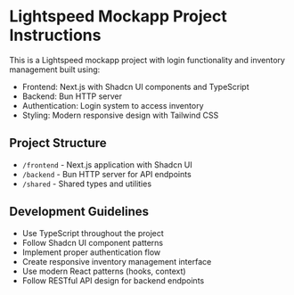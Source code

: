 <!-- Use this file to provide workspace-specific custom instructions to Copilot. For more details, visit https://code.visualstudio.com/docs/copilot/copilot-customization#_use-a-githubcopilotinstructionsmd-file -->

# Lightspeed Mockapp Project Instructions

This is a Lightspeed mockapp project with login functionality and inventory management built using:
- Frontend: Next.js with Shadcn UI components and TypeScript
- Backend: Bun HTTP server
- Authentication: Login system to access inventory
- Styling: Modern responsive design with Tailwind CSS

## Project Structure
- `/frontend` - Next.js application with Shadcn UI
- `/backend` - Bun HTTP server for API endpoints
- `/shared` - Shared types and utilities

## Development Guidelines
- Use TypeScript throughout the project
- Follow Shadcn UI component patterns
- Implement proper authentication flow
- Create responsive inventory management interface
- Use modern React patterns (hooks, context)
- Follow RESTful API design for backend endpoints